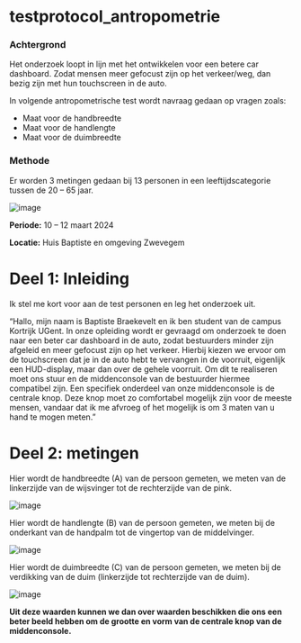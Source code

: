 # testprotocol_antropometrie

### Achtergrond

Het onderzoek loopt in lijn met het ontwikkelen voor een betere car dashboard. Zodat mensen meer gefocust zijn op het verkeer/weg, dan bezig zijn met hun touchscreen in de auto.

In volgende antropometrische test wordt navraag gedaan op vragen zoals:

<ul>
<li>
Maat voor de handbreedte
</li>
<li>
Maat voor de handlengte
</li>
<li>
Maat voor de duimbreedte
</li>
</ul>

### Methode

Er worden 3 metingen gedaan bij 13 personen in een leeftijdscategorie tussen de 20 – 65 jaar.

![image](https://github.com/babouba2004/testprotocol_antropometrie/assets/170766817/093a94ee-f965-4fe1-b5ce-f38b39417c8c)

<b>Periode:</b> 10 – 12 maart 2024

<b>Locatie:</b> Huis Baptiste en omgeving Zwevegem

# Deel 1: Inleiding

Ik stel me kort voor aan de test personen en leg het onderzoek uit.

“Hallo, mijn naam is Baptiste Braekevelt en ik ben student van de campus Kortrijk UGent. In onze opleiding wordt er gevraagd om onderzoek te doen naar een beter car dashboard in de auto, zodat bestuurders minder zijn afgeleid en meer gefocust zijn op het verkeer. Hierbij kiezen we ervoor om de touchscreen dat je in de auto hebt te vervangen in de voorruit, eigenlijk een HUD-display, maar dan over de gehele voorruit. Om dit te realiseren moet ons stuur en de middenconsole van de bestuurder hiermee compatibel zijn. Een specifiek onderdeel van onze middenconsole is de centrale knop. Deze knop moet zo comfortabel mogelijk zijn voor de meeste mensen, vandaar dat ik me afvroeg of het mogelijk is om 3 maten van u hand te mogen meten.”

# Deel 2: metingen

Hier wordt de handbreedte (A) van de persoon gemeten, we meten van de linkerzijde van de wijsvinger tot de rechterzijde van de pink.

![image](https://github.com/babouba2004/testprotocol_antropometrie/assets/170766817/f9f1bdc7-5595-479a-babb-cf57a8f0eb6c)

Hier wordt de handlengte (B) van de persoon gemeten, we meten bij de onderkant van de handpalm tot de vingertop van de middelvinger.

![image](https://github.com/babouba2004/testprotocol_antropometrie/assets/170766817/c0ccf914-254e-40a2-8ec2-57f3b2b2dc6e)

Hier wordt de duimbreedte (C) van de persoon gemeten, we meten bij de verdikking van de duim (linkerzijde tot rechterzijde van de duim).

![image](https://github.com/babouba2004/testprotocol_antropometrie/assets/170766817/f47c1610-0ce9-4723-a697-594c19761e2e)

<b>Uit deze waarden kunnen we dan over waarden beschikken die ons een beter beeld hebben om de grootte en vorm van de centrale knop van de middenconsole.</b>
